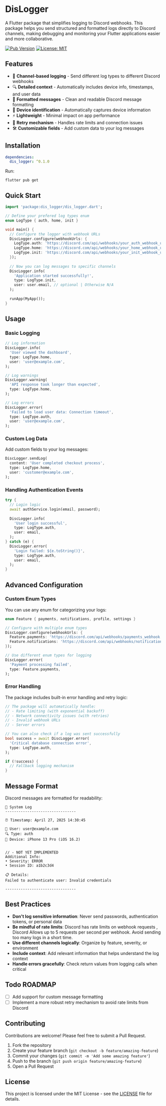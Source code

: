 # DisLogger

A Flutter package that simplifies logging to Discord webhooks. This package helps you send structured and formatted logs directly to Discord channels, making debugging and monitoring your Flutter applications easier and more collaborative.

[![Pub Version](https://img.shields.io/badge/pub-v0.1.0-blue)](https://pub.dev/packages/dis_logger)
[![License: MIT](https://img.shields.io/badge/license-MIT-purple.svg)](https://opensource.org/licenses/MIT)

## Features

- 📝 **Channel-based logging** - Send different log types to different Discord webhooks
- 🔍 **Detailed context** - Automatically includes device info, timestamps, and user data
- 🌈 **Formatted messages** - Clean and readable Discord message formatting
- 📱 **Device identification** - Automatically captures device information
- ⚡ **Lightweight** - Minimal impact on app performance
- 🔄 **Retry mechanism** - Handles rate limits and connection issues
- 🛠️ **Customizable fields** - Add custom data to your log messages

## Installation

```yaml
dependencies:
  dis_logger: ^0.1.0
```

Run:

```
flutter pub get
```

## Quick Start

```dart
import 'package:dis_logger/dis_logger.dart';

// Define your prefered log types enum
enum LogType { auth, home, init }

void main() {
  // Configure the logger with webhook URLs
  DiscLogger.configure(webhookUrls: {
    LogType.auth: 'https://discord.com/api/webhooks/your_auth_webhook_url',
    LogType.home: 'https://discord.com/api/webhooks/your_home_webhook_url',
    LogType.init: 'https://discord.com/api/webhooks/your_init_webhook_url',
  });
  
  // Now you can log messages to specific channels
  DiscLogger.info(
    'Application started successfully!',
    type: LogType.init,
    user: user.email, // optional | Otherwise N/A
  );
  
  runApp(MyApp());
}
```

## Usage

### Basic Logging

```dart
// Log information
DiscLogger.info(
  'User viewed the dashboard',
  type: LogType.home,
  user: 'user@example.com',
);

// Log warnings
DiscLogger.warning(
  'API response took longer than expected',
  type: LogType.home,
);

// Log errors
DiscLogger.error(
  'Failed to load user data: Connection timeout',
  type: LogType.auth,
  user: 'user@example.com',
);
```

### Custom Log Data

Add custom fields to your log messages:

```dart
DiscLogger.sendLog(
  content: 'User completed checkout process',
  type: LogType.home,
  user: 'customer@example.com',
);
```

### Handling Authentication Events

```dart
try {
  // Login logic
  await authService.login(email, password);
  
  DiscLogger.info(
    'User login successful',
    type: LogType.auth,
    user: email,
  );
} catch (e) {
  DiscLogger.error(
    'Login failed: ${e.toString()}',
    type: LogType.auth,
    user: email,
  );
}
```

## Advanced Configuration

### Custom Enum Types

You can use any enum for categorizing your logs:

```dart
enum Feature { payments, notifications, profile, settings }

// Configure with multiple enum types
DiscLogger.configure(webhookUrls: {
  Feature.payments: 'https://discord.com/api/webhooks/payments_webhook',
  Feature.notifications: 'https://discord.com/api/webhooks/notifications_webhook',
});

// Use different enum types for logging
DiscLogger.error(
  'Payment processing failed',
  type: Feature.payments,  
);
```

### Error Handling

The package includes built-in error handling and retry logic:

```dart
// The package will automatically handle:
// - Rate limiting (with exponential backoff)
// - Network connectivity issues (with retries)
// - Invalid webhook URLs
// - Server errors

// You can also check if a log was sent successfully
bool success = await DiscLogger.error(
  'Critical database connection error',
  type: LogType.auth,
);

if (!success) {
  // Fallback logging mechanism
}
```

## Message Format

Discord messages are formatted for readability:

```
📌 System Log
--------------------------------

⏰ Timestamp: April 27, 2025 14:30:45

👤 User: user@example.com
🔍 Type: auth
📱 Device: iPhone 13 Pro (iOS 16.2)


// - NOT YET IMPLEMENTED
Additional Info:
• Severity: ERROR
• Session ID: a1b2c3d4

📋 Details:
Failed to authenticate user: Invalid credentials
 
--------------------------------
```

<!-- ## Customization

You can modify the message format by extending the `DiscLogger` class:

```dart
class CustomDiscLogger extends DiscLogger {
  static Future<bool> customLog({
    required String content,
    required String category,
    Enum? type,
  }) {
    return sendLog(
      content: content,
      user: 'System',
      type: type,
      additionalFields: {'Category': category},
    );
  }
}
``` -->

## Best Practices

- **Don't log sensitive information**: Never send passwords, authentication tokens, or personal data
- **Be mindful of rate limits**: Discord has rate limits on webhook requests , Discord Allows up to 5 requests per second per webhook. Avoid sending too many logs in a short time.
- **Use different channels logically**: Organize by feature, severity, or environment
- **Include context**: Add relevant information that helps understand the log context
- **Handle errors gracefully**: Check return values from logging calls when critical

## Todo ROADMAP

- [ ] Add support for custom message formatting
- [ ] Implement a more robust retry mechanism to avoid rate limits from Discord

## Contributing

Contributions are welcome! Please feel free to submit a Pull Request.

1. Fork the repository
2. Create your feature branch (`git checkout -b feature/amazing-feature`)
3. Commit your changes (`git commit -m 'Add some amazing feature'`)
4. Push to the branch (`git push origin feature/amazing-feature`)
5. Open a Pull Request

## License

This project is licensed under the MIT License - see the [LICENSE](LICENSE) file for details.

